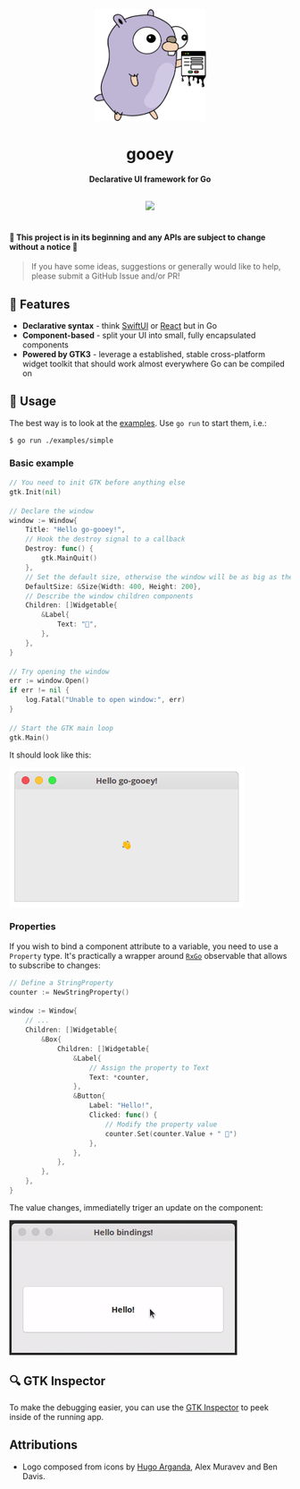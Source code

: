 <div align="center">
	<img src="assets/images/gooey-gopher.png" width="200" height="200">
	<h1>gooey</h1>
	<p>
		<b>Declarative UI framework for Go</b>
	</p>
	<br>
	<a href="https://cloud.drone.io/suda/go-gooey"><img src="https://cloud.drone.io/api/badges/suda/go-gooey/status.svg" /></a>
	<br>
	<br>
</div>

#### 🚨 This project is in its beginning and any APIs are subject to change without a notice 🚨
> If you have some ideas, suggestions or generally would like to help, please submit a GitHub Issue and/or PR!

## 🌈 Features

* **Declarative syntax** - think [SwiftUI](https://developer.apple.com/xcode/swiftui/) or [React](https://reactjs.org/) but in Go
* **Component-based** - split your UI into small, fully encapsulated components
* **Powered by GTK3** - leverage a established, stable cross-platform widget toolkit that should work almost everywhere Go can be compiled on

## 📙 Usage

The best way is to look at the [examples](examples). Use `go run` to start them, i.e.:

```
$ go run ./examples/simple
```

### Basic example

```go
// You need to init GTK before anything else
gtk.Init(nil)

// Declare the window
window := Window{
	Title: "Hello go-gooey!",
	// Hook the destroy signal to a callback
	Destroy: func() {
		gtk.MainQuit()
	},
	// Set the default size, otherwise the window will be as big as the initial contents
	DefaultSize: &Size{Width: 400, Height: 200},
	// Describe the window children components
	Children: []Widgetable{
		&Label{
			Text: "👋",
		},
	},
}

// Try opening the window
err := window.Open()
if err != nil {
	log.Fatal("Unable to open window:", err)
}

// Start the GTK main loop
gtk.Main()

```

It should look like this:

![](assets/images/example-simple.png)

### Properties

If you wish to bind a component attribute to a variable, you need to use a `Property` type. It's practically a wrapper around [`RxGo`](https://github.com/ReactiveX/RxGo) observable that allows to subscribe to changes:

```go
// Define a StringProperty
counter := NewStringProperty()

window := Window{
	// ...
	Children: []Widgetable{
		&Box{
			Children: []Widgetable{
				&Label{
					// Assign the property to Text
					Text: *counter,
				},
				&Button{
					Label: "Hello!",
					Clicked: func() {
						// Modify the property value
						counter.Set(counter.Value + " 👋")
					},
				},
			},
		},
	},
}
```

The value changes, immediatelly triger an update on the component:

![](assets/images/example-binding.gif)

## 🔍 GTK Inspector

To make the debugging easier, you can use the [GTK Inspector](https://blog.gtk.org/2017/04/05/the-gtk-inspector/) to peek inside of the running app.

## Attributions
* Logo composed from icons by [Hugo Arganda](http://about.me/argandas), Alex Muravev and Ben Davis.